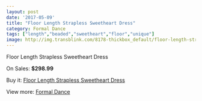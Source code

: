 ```yaml
---
layout: post
date: '2017-05-09'
title: "Floor Length Strapless Sweetheart Dress"
category: Formal Dance
tags: ["length","beaded","sweetheart","floor","unique"]
image: http://img.transblink.com/8178-thickbox_default/floor-length-strapless-sweetheart-dress.jpg
---
```

Floor Length Strapless Sweetheart Dress

On Sales: **$298.99**
<a href="https://www.transblink.com/en/formal-dance/2669-floor-length-strapless-sweetheart-dress.html"><amp-img layout="responsive" width="600" height="600" src="//img.transblink.com/8178-thickbox_default/floor-length-strapless-sweetheart-dress.jpg" alt="Floor Length Strapless Sweetheart Dress 0" /></a>
<a href="https://www.transblink.com/en/formal-dance/2669-floor-length-strapless-sweetheart-dress.html"><amp-img layout="responsive" width="600" height="600" src="//img.transblink.com/8180-thickbox_default/floor-length-strapless-sweetheart-dress.jpg" alt="Floor Length Strapless Sweetheart Dress 1" /></a>
<a href="https://www.transblink.com/en/formal-dance/2669-floor-length-strapless-sweetheart-dress.html"><amp-img layout="responsive" width="600" height="600" src="//img.transblink.com/8179-thickbox_default/floor-length-strapless-sweetheart-dress.jpg" alt="Floor Length Strapless Sweetheart Dress 2" /></a>

Buy it: [Floor Length Strapless Sweetheart Dress](https://www.transblink.com/en/formal-dance/2669-floor-length-strapless-sweetheart-dress.html "Floor Length Strapless Sweetheart Dress")

View more: [Formal Dance](https://www.transblink.com/en/6-formal-dance "Formal Dance")